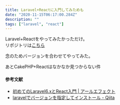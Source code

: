 ```yaml
---
title: Laravel+Reactに入門してみためも
date: "2020-11-15T06:17:00.284Z"
description: ""
tags: ["laravel", "react"]
---
```


Laravel+Reactをやってみたかっただけ。  
リポジトリは[こちら](https://github.com/rrih/laravel_react)

念のためバージョンを合わせてやってみた。

あとCakePHP+Reactはなかなか見つからない件


#### 参考文献
- [初めてのLaravel6.xとReact入門 | アールエフェクト](https://reffect.co.jp/laravel/laravel6-react-router)
- [laravelでバージョンを指定してインストール - Qiita](https://qiita.com/revenue-hack/items/f90fa5a7d4352d0bbc3f)
